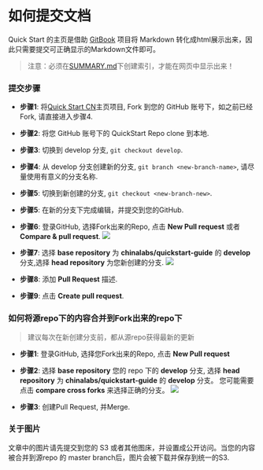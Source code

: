# 如何提交文档

Quick Start 的主页是借助 [GitBook](https://github.com/GitbookIO/gitbook) 项目将 
Markdown 转化成html展示出来，因此只需要提交可正确显示的Markdown文件即可。

> 注意：必须在[SUMMARY.md](https://github.com/chinalabs/quickstart-guide/blob/develop/SUMMARY.md)下创建索引，才能在网页中显示出来！

### 提交步骤

* **步骤1**: 将[Quick Start CN](https://github.com/chinalabs/quickstart-guide)主页项目, 
Fork 到您的 GitHub 账号下，如之前已经 Fork, 请直接进入步骤4.

* **步骤2**: 将您 GitHub 账号下的 QuickStart Repo clone 到本地.

* **步骤3**: 切换到 develop 分支, `git checkout develop`.

* **步骤4**: 从 develop 分支创建新的分支, `git branch <new-branch-name>`, 请尽量使用有意义的分支名称.

* **步骤5**: 切换到新创建的分支, `git checkout <new-branch-new>`.

* **步骤5**: 在新的分支下完成编辑，并提交到您的GitHub.

* **步骤6**: 登录GitHub, 选择Fork出来的Repo, 点击 **New Pull request** 或者 **Compare & pull request**.
  ![](https://s3.cn-northwest-1.amazonaws.com.cn/aws-quickstart/assets/HowToContribute/new-pull-request.png)
  
* **步骤7**: 选择 **base repository** 为 **chinalabs/quickstart-guide** 的 **develop** 
分支,选择 **head repository** 为您新创建的分支.
  ![](https://s3.cn-northwest-1.amazonaws.com.cn/aws-quickstart/assets/HowToContribute/create-pull-request.png)
    
* **步骤8**: 添加 **Pull Request** 描述.

* **步骤9**: 点击 **Create pull request**.


### 如何将源repo下的内容合并到Fork出来的repo下

> 建议每次在新创建分支前，都从源repo获得最新的更新

* **步骤1**: 登录GitHub, 选择您Fork出来的Repo, 点击 **New Pull request**

* **步骤2**: 选择 **base repository** 您的 repo 下的 **develop** 分支,
选择 **head repository** 为 **chinalabs/quickstart-guide** 的 **develop** 分支。
您可能需要点击 **compare cross forks** 来选择正确的分支。
  ![](https://s3.cn-northwest-1.amazonaws.com.cn/aws-quickstart/assets/HowToContribute/cross-fork.png)

* **步骤3**: 创建Pull Request, 并Merge.

### 关于图片

文章中的图片请先提交到您的 S3 或者其他图床，并设置成公开访问。当您的内容被合并到源repo 的
master branch后，图片会被下载并保存到统一的S3.
